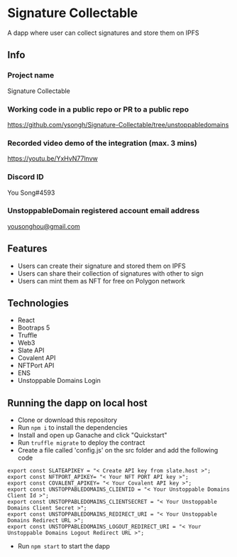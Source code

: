 # Signature Collectable
A dapp where user can collect signatures and store them on IPFS

## Info

### Project name
Signature Collectable

### Working code in a public repo or PR to a public repo
https://github.com/ysongh/Signature-Collectable/tree/unstoppabledomains

### Recorded video demo of the integration (max. 3 mins)
https://youtu.be/YxHvN77lnvw

### Discord ID
You Song#4593

### UnstoppableDomain registered account email address
yousonghou@gmail.com

## Features
- Users can create their signature and stored them on IPFS
- Users can share their collection of signatures with other to sign
- Users can mint them as NFT for free on Polygon network 

## Technologies
- React
- Bootraps 5
- Truffle
- Web3
- Slate API
- Covalent API
- NFTPort API
- ENS
- Unstoppable Domains Login

## Running the dapp on local host
- Clone or download this repository
- Run `npm i` to install the dependencies
- Install and open up Ganache and click "Quickstart"
- Run `truffle migrate` to deploy the contract
- Create a file called 'config.js' on the src folder and add the following code
```
export const SLATEAPIKEY = "< Create API key from slate.host >";
export const NFTPORT_APIKEY= "< Your NFT PORT API key >";
export const COVALENT_APIKEY= "< Your Covalent API key >";
export const UNSTOPPABLEDOMAINS_CLIENTID = "< Your Unstoppable Domains Client Id >";
export const UNSTOPPABLEDOMAINS_CLIENTSECRET = "< Your Unstoppable Domains Client Secret >";
export const UNSTOPPABLEDOMAINS_REDIRECT_URI = "< Your Unstoppable Domains Redirect URL >";
export const UNSTOPPABLEDOMAINS_LOGOUT_REDIRECT_URI = "< Your Unstoppable Domains Logout Redirect URL >";
```
- Run `npm start` to start the dapp